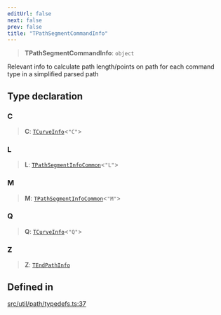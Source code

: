 ```yaml
---
editUrl: false
next: false
prev: false
title: "TPathSegmentCommandInfo"
---
```


> **TPathSegmentCommandInfo**: `object`

Relevant info to calculate path length/points on path
for each command type in a simplified parsed path

## Type declaration

### C

> **C**: [`TCurveInfo`](/api/namespaces/util/type-aliases/tcurveinfo/)\<`"C"`\>

### L

> **L**: [`TPathSegmentInfoCommon`](/api/namespaces/util/type-aliases/tpathsegmentinfocommon/)\<`"L"`\>

### M

> **M**: [`TPathSegmentInfoCommon`](/api/namespaces/util/type-aliases/tpathsegmentinfocommon/)\<`"M"`\>

### Q

> **Q**: [`TCurveInfo`](/api/namespaces/util/type-aliases/tcurveinfo/)\<`"Q"`\>

### Z

> **Z**: [`TEndPathInfo`](/api/namespaces/util/type-aliases/tendpathinfo/)

## Defined in

[src/util/path/typedefs.ts:37](https://github.com/fabricjs/fabric.js/blob/8748628df7e9de00ba77413bfc3ad9e9fe9d4f30/src/util/path/typedefs.ts#L37)

